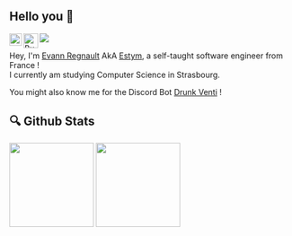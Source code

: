 ## Hello you :tada:


<a href="https://www.linkedin.com/in/evann-regnault/">
  <img align="left" alt="Evann Regnault's LinkedIN" width="22px" src="https://raw.githubusercontent.com/peterthehan/peterthehan/master/assets/linkedin.svg" />
</a>

<a href='https://ko-fi.com/U7U46ENTC' target='_blank'>
  <img align="left" width='26px' src='https://raw.githubusercontent.com/peterthehan/peterthehan/main/assets/kofi.svg' alt='Buy Me a Coffee at ko-fi.com' />
</a>

<a>
  <img align="left" src="https://visitor-badge.glitch.me/badge?page_id=Estyms.Estyms">
</a>
<p/><br/>

Hey, I'm [Evann Regnault](https://evannregnault.dev/) AkA [Estym](https://github.com/Estyms/), a self-taught software engineer from France !<br/> I currently am studying Computer Science in Strasbourg.

You might also know me for the Discord Bot [Drunk Venti](https://top.gg/bot/860120094633623552) !

## :mag: Github Stats

<p float="center">
  <img src="https://github-readme-stats.vercel.app/api?username=Estyms&theme=vue-dark&hide=issues" height=150px>
  <img src="https://github-readme-stats.vercel.app/api/top-langs/?username=Estyms&theme=vue-dark&layout=compact" height=150px>
  
</p>


<!--
**Estyms/Estyms** is a ✨ _special_ ✨ repository because its `README.md` (this file) appears on your GitHub profile.

Here are some ideas to get you started:

- 🔭 I’m currently working on ...
- 🌱 I’m currently learning ...
- 👯 I’m looking to collaborate on ...
- 🤔 I’m looking for help with ...
- 💬 Ask me about ...
- 📫 How to reach me: ...
- 😄 Pronouns: ...
- ⚡ Fun fact: ...
-->
